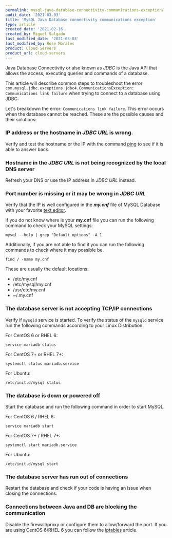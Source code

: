 ```yaml
---
permalink: mysql-java-database-connectivity-communications-exception/
audit_date: '2021-03-03'
title: 'MySQL Java Database connectivity communications exception'
type: article
created_date: '2021-02-16'
created_by: Miguel Salgado
last_modified_date: '2021-03-03'
last_modified_by: Rose Morales
product: Cloud Servers
product_url: cloud-servers
---
```


Java Database Connectivity or also known as *JDBC*  is the Java API that allows the access, executing queries and commands of a database.

This article will describe common steps to troubleshoot the error `com.mysql.jdbc.exceptions.jdbc4.CommunicationsException: Communications link failure` when trying to connect to a database using JDBC:

Let's breakdown the error: `Communications link failure`. This error occurs when the database cannot be reached. These are the possible causes and their solutions:

### IP address or the hostname in _JDBC URL_ is wrong.

Verify and test the hostname or the IP with the command [ping](/support/how-to/common-network-troubleshooting-tools/#ping "Commno Network Troubleshooting Tools - Rackspace") to see if it is able to answer back.

### Hostname in the _JDBC URL_ is not being recognized by the local DNS server

Refresh your DNS or use the IP address in _JDBC URL_ instead.

### Port number is missing or it may be wrong in _JDBC URL_

Verify that the IP is well configured in the **_my.cnf_** file of MySQL Database with your favorite [text editor](/support/how-to/command-line-text-editors-in-linux/ "Command-line text editors in Linux - Rackspace").

If you do not know where is your __my.cnf__ file you can run the following command to check your MySQL settings:

    mysql --help | grep "Default options" -A 1 

Additionally, if you are not able to find it you can run the following commands to check where it may possible be.

    find / -name my.cnf

These are usually the default locations:

- /etc/my.cnf
- /etc/mysql/my.cnf
- /usr/etc/my.cnf
- ~/.my.cnf

### The database server is not accepting TCP/IP connections

Verify if `mysqld` service is started. To verify the status of the `mysqld` service run the following commands according to your Linux Distribution:

For CentOS 6 or RHEL 6:

    service mariadb status

For CentOS 7+ or RHEL 7+:

    systemctl status mariadb.service

For Ubuntu:

    /etc/init.d/mysql status

### The database is down or powered off

Start the database and run the following command in order to start MySQL.

For CentOS 6 / RHEL 6:

    service mariadb start

For CentOS 7+ / RHEL 7+:

    systemctl start mariadb.service

For Ubuntu:

    /etc/init.d/mysql start

### The database server has run out of connections

Restart the database and check if your code is having an issue when closing the connections.

### Connections between Java and DB are blocking the communication

Disable the firewall/proxy or configure them to allow/forward the port. If you are using CentOS 6/RHEL 6 you can follow the [iptables](https://docs.rackspace.com/support/how-to/basic-iptables-firewall-management/ "Basic iptables firewall management") article.

